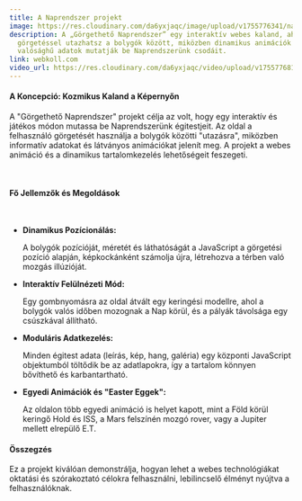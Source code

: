 ```yaml
---
title: A Naprendszer projekt
image: https://res.cloudinary.com/da6yxjaqc/image/upload/v1755776341/nap_zm4edu.webp
description: A „Görgethető Naprendszer” egy interaktív webes kaland, ahol
  görgetéssel utazhatsz a bolygók között, miközben dinamikus animációk és
  valósághű adatok mutatják be Naprendszerünk csodáit.
link: webkoll.com
video_url: https://res.cloudinary.com/da6yxjaqc/video/upload/v1755776816/Naprendszer_gmvdob.mp4
---
```

<!--StartFragment-->

<h4>A Koncepció: Kozmikus Kaland a Képernyőn</h4> <p>A "Görgethető Naprendszer" projekt célja az volt, hogy egy interaktív és játékos módon mutassa be Naprendszerünk égitestjeit. Az oldal a felhasználó görgetését használja a bolygók közötti "utazásra", miközben informatív adatokat és látványos animációkat jelenít meg. A projekt a webes animáció és a dinamikus tartalomkezelés lehetőségeit feszegeti.</p> <br><h4>Fő Jellemzők és Megoldások</h4> <br><ul> <li> <i class="fa-solid fa-satellite-dish"></i> <div> <strong>Dinamikus Pozícionálás:</strong> <p>A bolygók pozícióját, méretét és láthatóságát a JavaScript a görgetési pozíció alapján, képkockánként számolja újra, létrehozva a térben való mozgás illúzióját.</p> </div> </li> <li> <i class="fa-solid fa-sun"></i> <div> <strong>Interaktív Felülnézeti Mód:</strong> <p>Egy gombnyomásra az oldal átvált egy keringési modellre, ahol a bolygók valós időben mozognak a Nap körül, és a pályák távolsága egy csúszkával állítható.</p> </div> </li> <li> <i class="fa-solid fa-code-fork"></i> <div> <strong>Moduláris Adatkezelés:</strong> <p>Minden égitest adata (leírás, kép, hang, galéria) egy központi JavaScript objektumból töltődik be az adatlapokra, így a tartalom könnyen bővíthető és karbantartható.</p> </div> </li> <li> <i class="fa-solid fa-star-shooting" style="transform: rotate(-45deg);"></i> <div> <strong>Egyedi Animációk és "Easter Eggek":</strong> <p>Az oldalon több egyedi animáció is helyet kapott, mint a Föld körül keringő Hold és ISS, a Mars felszínén mozgó rover, vagy a Jupiter mellett elrepülő E.T.</p> </div> </li> </ul> <h4>Összegzés</h4> <p>Ez a projekt kiválóan demonstrálja, hogyan lehet a webes technológiákat oktatási és szórakoztató célokra felhasználni, lebilincselő élményt nyújtva a felhasználóknak.</p>

<!--EndFragment-->
